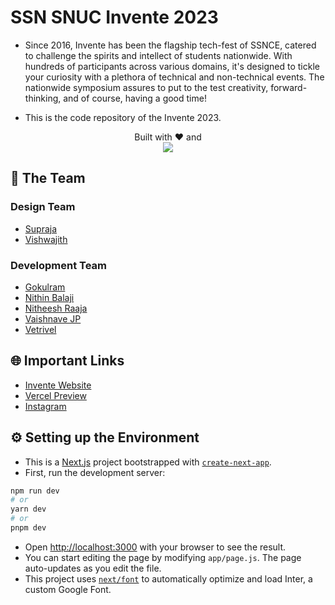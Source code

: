 # SSN SNUC Invente 2023 
- Since 2016, Invente has been the flagship tech-fest of SSNCE, catered to challenge the spirits and intellect of students nationwide. With hundreds of participants across various domains, it's designed to tickle your curiosity with a plethora of technical and non-technical events. The nationwide symposium assures to put to the test creativity, forward-thinking, and of course, having a good time!

- This is the code repository of the Invente 2023. 

<p align="center">
  Built with ❤️ and
  <br />
  <a href="#">
    <img src="https://skillicons.dev/icons?i=tailwind,js,react,nextjs,vercel" />
  </a>
</p>

## 🐼 The Team

### Design Team 
-  [Supraja](https://www.linkedin.com/in/suprajasridh/)
-  [Vishwajith](https://www.linkedin.com/in/vshwjth/)

### Development Team
- [Gokulram](https://twitter.com/AGokulram)
- [Nithin Balaji](https://www.linkedin.com/in/thenithinbalaji/)
- [Nitheesh Raaja](https://portfolio-madraceee.vercel.app/)
- [Vaishnave JP](https://www.linkedin.com/in/vaishnavejp/)
- [Vetrivel](https://www.linkedin.com/in/vetrivel-m-458a3a1b7/)

## 🌐 Important Links

- [Invente Website](https://ssnsnucinvente.com/)
- [Vercel Preview](https://invente-2023.vercel.app/)
- [Instagram](https://www.instagram.com/ssnsnucinvente/)

## ⚙️ Setting up the Environment

- This is a [Next.js](https://nextjs.org/) project bootstrapped with [`create-next-app`](https://github.com/vercel/next.js/tree/canary/packages/create-next-app).
- First, run the development server:

```bash
npm run dev
# or
yarn dev
# or
pnpm dev
```

- Open [http://localhost:3000](http://localhost:3000) with your browser to see the result.
- You can start editing the page by modifying `app/page.js`. The page auto-updates as you edit the file.
- This project uses [`next/font`](https://nextjs.org/docs/basic-features/font-optimization) to automatically optimize and load Inter, a custom Google Font.

